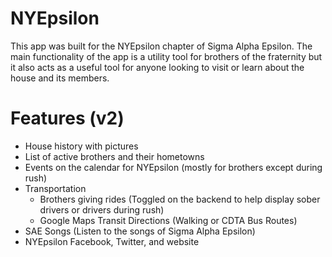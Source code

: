 NYEpsilon
=========

This app was built for the NYEpsilon chapter of Sigma Alpha Epsilon. The main functionality of the app is a utility tool for brothers of the fraternity but it also acts as a useful tool for anyone looking to visit or learn about the house and its members.

Features (v2)
========
- House history with pictures
- List of active brothers and their hometowns
- Events on the calendar for NYEpsilon (mostly for brothers except during rush)
- Transportation
    - Brothers giving rides (Toggled on the backend to help display sober drivers or drivers during rush)
    - Google Maps Transit Directions (Walking or CDTA Bus Routes)
- SAE Songs (Listen to the songs of Sigma Alpha Epsilon)
- NYEpsilon Facebook, Twitter, and website

